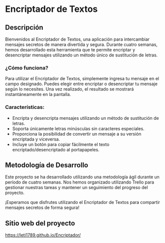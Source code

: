 # Encriptador de Textos

## Descripción

Bienvenidos al Encriptador de Textos, una aplicación para intercambiar mensajes secretos de manera divertida y segura. Durante cuatro semanas, hemos desarrollado esta herramienta que te permite encriptar y desencriptar mensajes utilizando un método único de sustitución de letras.

### ¿Cómo funciona?

Para utilizar el Encriptador de Textos, simplemente ingresa tu mensaje en el campo designado. Puedes elegir entre encriptar o desencriptar tu mensaje según lo necesites. Una vez realizado, el resultado se mostrará instantáneamente en la pantalla.

### Características:

- Encripta y desencripta mensajes utilizando un método de sustitución de letras.
- Soporta únicamente letras minúsculas sin caracteres especiales.
- Proporciona la posibilidad de convertir un mensaje a su versión encriptada y viceversa.
- Incluye un botón para copiar fácilmente el texto encriptado/desencriptado al portapapeles.

## Metodología de Desarrollo

Este proyecto se ha desarrollado utilizando una metodología ágil durante un período de cuatro semanas. Nos hemos organizado utilizando Trello para gestionar nuestras tareas y mantener un seguimiento del progreso del proyecto.

¡Esperamos que disfrutes utilizando el Encriptador de Textos para compartir mensajes secretos de forma segura!

## Sitio web del proyecto

https://leti1789.github.io/Encriptador/
